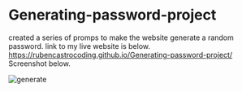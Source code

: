 # Generating-password-project
created a series of promps to make the website generate a random password.
link to my live website is below.
https://rubencastrocoding.github.io/Generating-password-project/
Screenshot below.

![generate](https://user-images.githubusercontent.com/98436010/159820830-43631e94-f93b-4b75-a20c-b0b3a725f59d.PNG)
